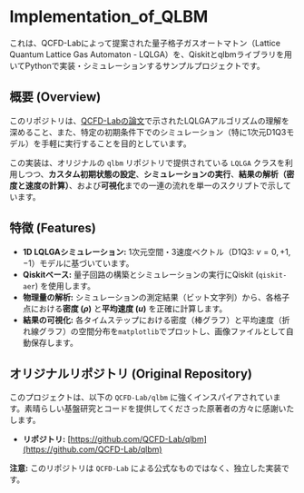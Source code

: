 # Implementation_of_QLBM

これは、QCFD-Labによって提案された量子格子ガスオートマトン（Lattice Quantum Lattice Gas Automaton - LQLGA）を、Qiskitとqlbmライブラリを用いてPythonで実装・シミュレーションするサンプルプロジェクトです。

## 概要 (Overview)

このリポジトリは、[QCFD-Labの論文](https://www.sciencedirect.com/science/article/pii/S0010465525002012?via%3Dihub)で示されたLQLGAアルゴリズムの理解を深めること、また、特定の初期条件下でのシミュレーション（特に1次元D1Q3モデル）を手軽に実行することを目的としています。

この実装は、オリジナルの `qlbm` リポジトリで提供されている `LQLGA` クラスを利用しつつ、**カスタム初期状態の設定**、**シミュレーションの実行**、**結果の解析（密度と速度の計算）**、および**可視化**までの一連の流れを単一のスクリプトで示しています。

## 特徴 (Features)

* **1D LQLGAシミュレーション:** 1次元空間・3速度ベクトル（D1Q3: $v=0, +1, -1$）モデルに基づいています。
* **Qiskitベース:** 量子回路の構築とシミュレーションの実行にQiskit (`qiskit-aer`) を使用します。
* **物理量の解析:** シミュレーションの測定結果（ビット文字列）から、各格子点における**密度 ($\rho$)** と**平均速度 ($u$)** を正確に計算します。
* **結果の可視化:** 各タイムステップにおける密度（棒グラフ）と平均速度（折れ線グラフ）の空間分布を`matplotlib`でプロットし、画像ファイルとして自動保存します。

## オリジナルリポジトリ (Original Repository)

このプロジェクトは、以下の `QCFD-Lab/qlbm` に強くインスパイアされています。素晴らしい基盤研究とコードを提供してくださった原著者の方々に感謝いたします。

* **リポジトリ:** [https://github.com/QCFD-Lab/qlbm](https://github.com/QCFD-Lab/qlbm)

**注意:** このリポジトリは `QCFD-Lab` による公式なものではなく、独立した実装です。
